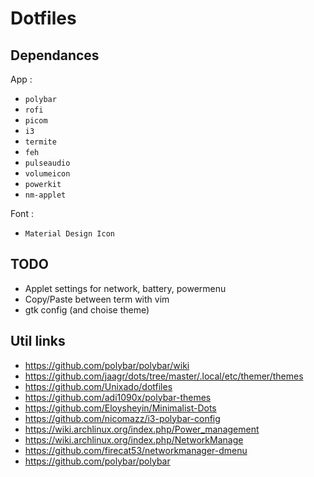 Dotfiles
========

Dependances
-----------

App :
 - `polybar`
 - `rofi`
 - `picom`
 - `i3`
 - `termite`
 - `feh`
 - `pulseaudio`
 - `volumeicon`
 - `powerkit`
 - `nm-applet`

Font :
 - `Material Design Icon`


TODO
----

- Applet settings for network, battery, powermenu
- Copy/Paste between term with vim
- gtk config (and choise theme)


Util links
----------
- https://github.com/polybar/polybar/wiki
- https://github.com/jaagr/dots/tree/master/.local/etc/themer/themes
- https://github.com/Unixado/dotfiles
- https://github.com/adi1090x/polybar-themes
- https://github.com/Eloysheyin/Minimalist-Dots
- https://github.com/nicomazz/i3-polybar-config
- https://wiki.archlinux.org/index.php/Power_management
- https://wiki.archlinux.org/index.php/NetworkManage
- https://github.com/firecat53/networkmanager-dmenu
- https://github.com/polybar/polybar
